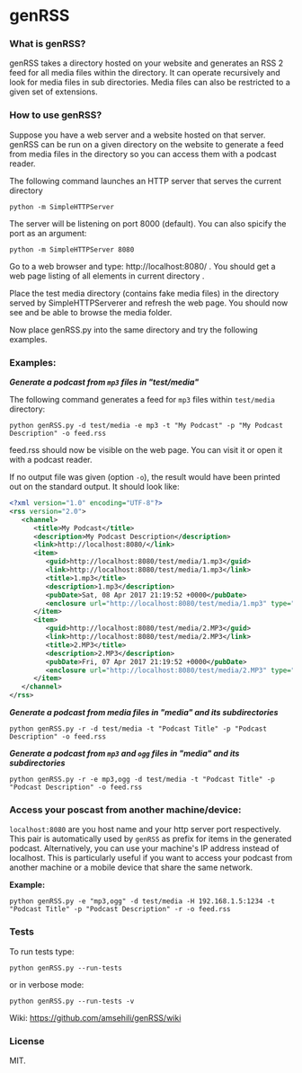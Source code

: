 # genRSS

### What is genRSS?
genRSS takes a directory hosted on your website and generates an RSS 2 feed for all media files within the directory. It can operate recursively and look for media files in sub directories. Media files can also be restricted to a given set of extensions.

### How to use genRSS?
Suppose you have a web server and a website hosted on that server. genRSS can be run on a given directory on the website to generate a feed from media files in the directory so you can access them with a podcast reader.

The following command launches an HTTP server that serves the current directory

    python -m SimpleHTTPServer

The server will be listening on port 8000 (default). You can also spicify the port as an argument:

    python -m SimpleHTTPServer 8080

Go to a web browser and type: http://localhost:8080/ . You should get a web page listing of all elements in current directory .

Place the test media directory (contains fake media files) in the directory served by SimpleHTTPServerer and refresh the web page. You should now see and be able to browse the media folder.

Now place genRSS.py into the same directory and try the following examples.

### Examples:

**_Generate a podcast from `mp3` files in "test/media"_**

The following command generates a feed for `mp3` files within `test/media` directory:

    python genRSS.py -d test/media -e mp3 -t "My Podcast" -p "My Podcast Description" -o feed.rss
 
feed.rss should now be visible on the web page. You can visit it or open it with a podcast reader.

If no output file was given (option `-o`), the result would have been printed out on the standard output. It should look like:

```XML
<?xml version="1.0" encoding="UTF-8"?>
<rss version="2.0">
   <channel>
      <title>My Podcast</title>
      <description>My Podcast Description</description>
      <link>http://localhost:8080/</link>
      <item>
         <guid>http://localhost:8080/test/media/1.mp3</guid>
         <link>http://localhost:8080/test/media/1.mp3</link>
         <title>1.mp3</title>
         <description>1.mp3</description>
         <pubDate>Sat, 08 Apr 2017 21:19:52 +0000</pubDate>
         <enclosure url="http://localhost:8080/test/media/1.mp3" type="audio/mpeg" length="0"/>
      </item>
      <item>
         <guid>http://localhost:8080/test/media/2.MP3</guid>
         <link>http://localhost:8080/test/media/2.MP3</link>
         <title>2.MP3</title>
         <description>2.MP3</description>
         <pubDate>Fri, 07 Apr 2017 21:19:52 +0000</pubDate>
         <enclosure url="http://localhost:8080/test/media/2.MP3" type="audio/mpeg" length="0"/>
      </item>
   </channel>
</rss>
```

**_Generate a podcast from media files in "media" and its subdirectories_**

    python genRSS.py -r -d test/media -t "Podcast Title" -p "Podcast Description" -o feed.rss

**_Generate a podcast from `mp3` and `ogg` files in "media" and its subdirectories_**

    python genRSS.py -r -e mp3,ogg -d test/media -t "Podcast Title" -p "Podcast Description" -o feed.rss


### Access your poscast from another machine/device:

`localhost:8080` are you host name and your http server port respectively. This pair is automatically used by `genRSS` as prefix for items in the generated podcast. Alternatively, you can use your machine's IP address instead of localhost. This is particularly useful if you want to access your podcast from another machine or a mobile device that share the same network.

**Example:**

    python genRSS.py -e "mp3,ogg" -d test/media -H 192.168.1.5:1234 -t "Podcast Title" -p "Podcast Description" -r -o feed.rss

### Tests

To run tests type:

    python genRSS.py --run-tests

or in verbose mode:

    python genRSS.py --run-tests -v

Wiki: https://github.com/amsehili/genRSS/wiki

### License
MIT.

